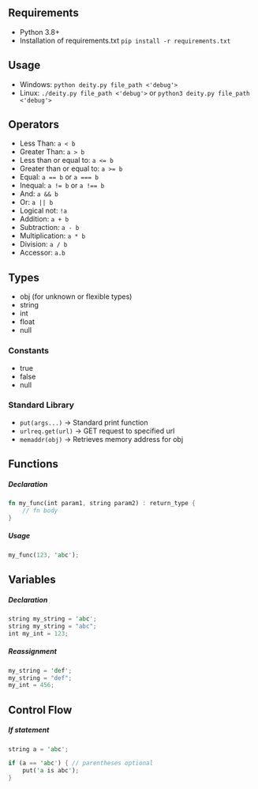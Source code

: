 ## Requirements
* Python 3.8+
* Installation of requirements.txt `pip install -r requirements.txt`

## Usage
* Windows: `python deity.py file_path <'debug'>`
* Linux: `./deity.py file_path <'debug'>` or `python3 deity.py file_path <'debug'>`

## Operators
* Less Than: `a < b`
* Greater Than: `a > b`
* Less than or equal to: `a <= b`
* Greater than or equal to: `a >= b`
* Equal: `a == b` or `a === b`
* Inequal: `a != b` or `a !== b`
* And: `a && b`
* Or: `a || b`
* Logical not: `!a`
* Addition: `a + b`
* Subtraction: `a - b`
* Multiplication: `a * b`
* Division: `a / b`
* Accessor: `a.b`

## Types
* obj (for unknown or flexible types)
* string
* int
* float
* null

### Constants
* true
* false
* null

### Standard Library
* `put(args...)` -> Standard print function
* `urlreq.get(url)` -> GET request to specified url
* `memaddr(obj)` -> Retrieves memory address for obj

## Functions

##### Declaration
```rust
fn my_func(int param1, string param2) : return_type {
    // fn body
}
```

##### Usage
```rust
my_func(123, 'abc');
```

## Variables

##### Declaration
```rust
string my_string = 'abc';
string my_string = "abc";
int my_int = 123;
```

##### Reassignment
```rust
my_string = 'def';
my_string = "def";
my_int = 456;
```

## Control Flow

##### If statement
```rust
string a = 'abc';

if (a == 'abc') { // parentheses optional
    put('a is abc');
}
```